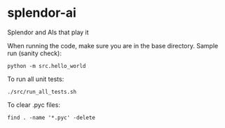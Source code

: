 # splendor-ai
Splendor and AIs that play it

When running the code, make sure you are in the base directory. Sample run (sanity check):
```
python -m src.hello_world
```

To run all unit tests:
```
./src/run_all_tests.sh
```

To clear .pyc files:
```
find . -name '*.pyc' -delete
```
  
